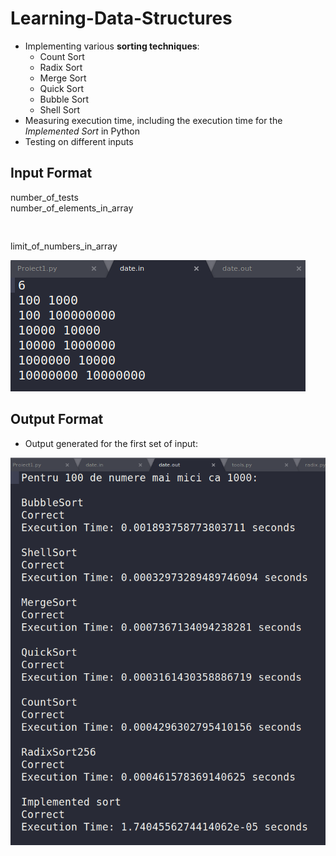 
# Learning-Data-Structures
- Implementing various **sorting techniques**:
    * Count Sort
    * Radix Sort
    * Merge Sort
    * Quick Sort
    * Bubble Sort
    * Shell Sort
- Measuring execution time, including the execution time for the *Implemented Sort* in Python
- Testing on different inputs

## Input Format

number_of_tests <br />
number_of_elements_in_array <pre>      </pre>  limit_of_numbers_in_array

![](input.png)

## Output Format

- Output generated for the first set of input:

![](output.png)
